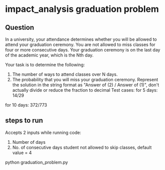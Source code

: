 # impact_analysis graduation problem

## Question
In a university, your attendance determines whether you will be allowed to attend your graduation ceremony. You are not allowed to miss classes for four or more consecutive days. Your graduation ceremony is on the last day of the academic year, which is the Nth day.

Your task is to determine the following:

1. The number of ways to attend classes over N days.
2. The probability that you will miss your graduation ceremony. Represent the solution in the string format as "Answer of (2) / Answer of (1)", don't actually divide or reduce the fraction to decimal Test cases:
for 5 days: 14/29

for 10 days: 372/773

## steps to run
Accepts 2 inputs while running code:
1. Number of days
2. No. of consecutive days student not allowed to skip classes, default value = 4

python graduation_problem.py
